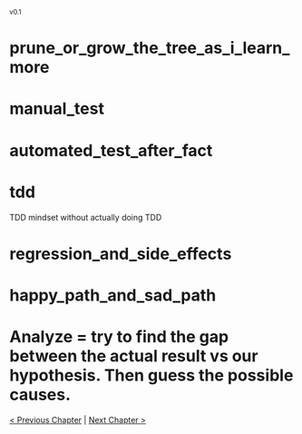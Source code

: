 <sub>v0.1</sub>

# prune_or_grow_the_tree_as_i_learn_more

# manual_test

# automated_test_after_fact

# tdd

TDD mindset without actually doing TDD

# regression_and_side_effects

# happy_path_and_sad_path

# Analyze = try to find the gap between the actual result vs our hypothesis. Then guess the possible causes.

[< Previous Chapter](6_prioritize.md) | [Next Chapter >](8_retrospect_and_communicate.md)
